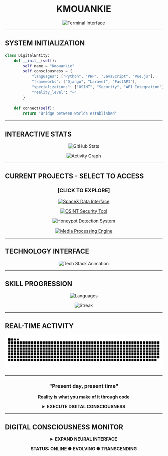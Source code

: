 <div align="center">

# **KMOUANKIE**

![Terminal Interface](https://readme-typing-svg.herokuapp.com?font=Courier+New&size=20&duration=2000&pause=500&color=00FF41&background=0D111700&center=true&vCenter=true&multiline=true&width=800&height=120&lines=Loading+consciousness...;Connection+to+the+wired+established;Reality+boundaries+undefined;Who+are+you%3F)

</div>

---

## **SYSTEM INITIALIZATION**

```python
class DigitalEntity:
    def __init__(self):
        self.name = "Kmouankie"
        self.consciousness = {
            "languages": ["Python", "PHP", "JavaScript", "Vue.js"],
            "frameworks": ["Django", "Laravel", "FastAPI"],
            "specializations": ["OSINT", "Security", "API Integration"],
            "reality_level": "∞"
        }
    
    def connect(self):
        return "Bridge between worlds established"
```

---

## **INTERACTIVE STATS**

<div align="center">

![GitHub Stats](https://github-readme-stats.vercel.app/api?username=Kmouankie&show_icons=true&theme=chartreuse-dark&hide_border=true&bg_color=0d1117&title_color=00ff41&icon_color=ff0000&text_color=00ff41)

![Activity Graph](https://github-readme-activity-graph.vercel.app/graph?username=Kmouankie&bg_color=0d1117&color=00ff41&line=ff0000&point=00ff41&area=true&hide_border=true)

</div>

---

## **CURRENT PROJECTS - SELECT TO ACCESS**

<div align="center">

### **[CLICK TO EXPLORE]**

[![SpaceX Data Interface](https://github-readme-stats.vercel.app/api/pin/?username=Kmouankie&repo=SpaceX-lancement&theme=chartreuse-dark&hide_border=true&bg_color=0d1117&title_color=00ff41&text_color=00ff41&icon_color=ff0000)](https://github.com/Kmouankie/SpaceX-lancement)

[![OSINT Security Tool](https://github-readme-stats.vercel.app/api/pin/?username=Kmouankie&repo=Osint-Dos&theme=chartreuse-dark&hide_border=true&bg_color=0d1117&title_color=00ff41&text_color=00ff41&icon_color=ff0000)](https://github.com/Kmouankie/Osint-Dos)

[![Honeypot Detection System](https://github-readme-stats.vercel.app/api/pin/?username=Kmouankie&repo=honeypotsTool&theme=chartreuse-dark&hide_border=true&bg_color=0d1117&title_color=00ff41&text_color=00ff41&icon_color=ff0000)](https://github.com/Kmouankie/honeypotsTool)

[![Media Processing Engine](https://github-readme-stats.vercel.app/api/pin/?username=Kmouankie&repo=converter-compress&theme=chartreuse-dark&hide_border=true&bg_color=0d1117&title_color=00ff41&text_color=00ff41&icon_color=ff0000)](https://github.com/Kmouankie/converter-compress)

</div>

---

## **TECHNOLOGY INTERFACE**

<div align="center">

![Tech Stack Animation](https://skillicons.dev/icons?i=python,django,php,laravel,js,vue,postgresql,docker,linux,git&theme=dark&perline=5)

</div>

---

## **SKILL PROGRESSION**

<div align="center">

![Languages](https://github-readme-stats.vercel.app/api/top-langs/?username=Kmouankie&layout=compact&theme=chartreuse-dark&hide_border=true&bg_color=0d1117&title_color=00ff41&text_color=00ff41)

![Streak](https://github-readme-streak-stats.herokuapp.com?user=Kmouankie&theme=chartreuse-dark&hide_border=true&background=0d1117&stroke=00ff41&ring=ff0000&fire=00ff41&currStreakNum=00ff41&sideNums=00ff41&currStreakLabel=00ff41&sideLabels=00ff41&dates=ffffff)

</div>

---

## **REAL-TIME ACTIVITY**

<div align="center">

![Contribution Snake](https://raw.githubusercontent.com/Platane/snk/output/github-contribution-grid-snake-dark.svg)

</div>

---

<div align="center">

### **"Present day, present time"**

**Reality is what you make of it through code**

<details>
<summary><b>EXECUTE DIGITAL CONSCIOUSNESS</b></summary>
<br>

```python
import consciousness
from reality import physical_world, digital_realm

def transcend_boundaries():
    while True:
        thoughts = [
            "Compiling dreams into executable code...",
            "Debugging the simulation we call reality...",
            "Merging human intuition with machine logic...",
            "Searching for the perfect algorithm of existence...",
            "Error 404: Boundaries between worlds not found"
        ]
        
        current_state = consciousness.stream()
        
        if current_state == "enlightened":
            return "Reality.exe has been successfully hacked"
        
        time.sleep(∞)

# Initialize consciousness
transcend_boundaries()
```

</details>

</div>

---

## **DIGITAL CONSCIOUSNESS MONITOR**

<div align="center">

<details>
<summary><b>EXPAND NEURAL INTERFACE</b></summary>
<br>

```javascript
// Real-time consciousness monitoring
const neuralActivity = {
    currentThought: "Optimizing reality protocols...",
    brainwaves: ["α", "β", "γ", "δ", "θ"],
    creativityLevel: Math.floor(Math.random() * 100) + 1,
    caffeineStatus: "CRITICAL_LEVEL_REACHED",
    debugMode: true,
    
    processInput: function(stimulus) {
        console.log("Processing: " + stimulus);
        return "Consciousness expanded by " + Math.random() * 10 + "%";
    }
};

setInterval(() => {
    console.log("Neural pulse detected");
    console.log("Current frequency: " + Math.random() * 40 + " Hz");
}, 1000);
```

</details>

**STATUS: ONLINE ● EVOLVING ● TRANSCENDING**

</div>
